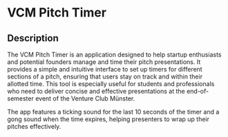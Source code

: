 # VCM Pitch Timer

## Description

The VCM Pitch Timer is an application designed to help startup enthusiasts and potential founders manage and time their pitch presentations. It provides a simple and intuitive interface to set up timers for different sections of a pitch, ensuring that users stay on track and within their allotted time. This tool is especially useful for students and professionals who need to deliver concise and effective presentations at the end-of-semester event of the Venture Club Münster.

The app features a ticking sound for the last 10 seconds of the timer and a gong sound when the time expires, helping presenters to wrap up their pitches effectively.
